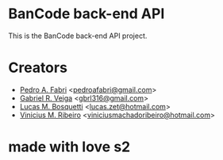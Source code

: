 # BanCode back-end API
This is the BanCode back-end API project.

# Creators
- [Pedro A. Fabri](https://github.com/pedroafabri) <<pedroafabri@gmail.com>>
- [Gabriel R. Veiga](https://github.com/VeigaCoder) <<gbrl316@gmail.com>>
- [Lucas M. Bosquetti](https://github.com/luk-jedi) <<lucas.zet@hotmail.com>>
- [Vinicius M. Ribeiro](https://github.com/vinicius-m9) <<viniciusmachadoribeiro@hotmail.com>>

# made with love s2